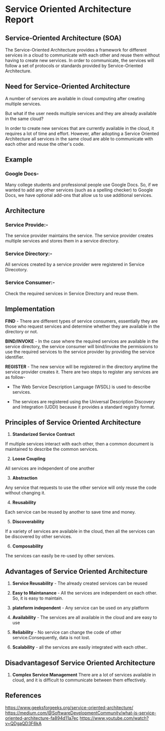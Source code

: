 # Service Oriented Architecture Report
## Service-Oriented Architecture (SOA)

The Service-Oriented Architecture provides a framework for different services in a cloud to communicate with each other and reuse them without having to create new services.
In order to communicate, the services will follow a set of protocols or standards provided by Service-Oriented Architecture.

## Need for Service-Oriented Architecture

A number of services are available in cloud computing after creating multiple services.

But what if the user needs multiple services and they are already available in the same cloud?

In order to create new services that are currently available in the cloud, it requires a lot of time and effort. However, after adopting a Service Oriented Architecture all services in the same cloud are able to communicate with each other and reuse the other's code.

## Example

### Google Docs-

Many college students and professional people use Google Docs. So, if we wanted to add any other services (such as a spelling checker) to Google Docs, we have optional add-ons that allow us to use additional services.

## Architecture

### Service Provide:- 

The service provider maintains the service. The service provider creates multiple services and stores them in a service directory.

### Service Directory:-

All services created by a service provider were registered in Service Direcotory.

### Service Consumer:-

Check the required services in Service Directory and reuse them.

## Implementation

__FIND__ - There are different types of service consumers, essentially they are those who request services and determine whether they are available in the directory or not.

__BIND/INVOKE__ - In the case where the required services are available in the service directory, the service consumer will bind/invoke the permissions to use the required services to the service provider by providing the service identifier.

__REGISTER__ - The new service will be registered in the directory anytime the service provider creates it. There are two steps to register any services are as follow-

- The Web Service Description Language (WSDL) is used to describe services.

- The services are registered using the Universal Description Discovery and Integration (UDDI) because it provides a standard registry format.

## Principles of Service Oriented Architecture

1. __Standarized Service Contract__

If multiple services interact with each other, then a common document is maintained to describe the common services.

2. __Loose Coupling__

All services are independent of one another

3. __Abstraction__

Any service that requests to use the other service will only reuse the code without changing it.

4. __Reusability__

Each service can be reused by another to save time and money.

5. __Discoverability__

If a variety of services are available in the cloud, then all the services can be discovered by other services.

6. __Composability__

The services can easily be re-used by other services.

## Advantages of Service Oriented Architecture

1. __Service Reusability__ - The already created services can be reused

2. __Easy to Maintanance__ - All the services are independent on each other. So, it is easy to maintain.

3. __plateform independent__ - Any service can be used on any platform

4. __Availability__ - The services are all available in the cloud and are easy to use

5. __Reliability__ - No service can change the code of other service.Consequently, data is not lost.

6. __Scalability__ - all the services are easily integrated with each other..

## Disadvantagesof Service Oriented Architecture

1. __Complex Service Management__ There are a lot of services available in cloud, and it is difficult to communicate between them effectively.

## References 

https://www.geeksforgeeks.org/service-oriented-architecture/
https://medium.com/@SoftwareDevelopmentCommunity/what-is-service-oriented-architecture-fa894d11a7ec
https://www.youtube.com/watch?v=QDgaQD3F6kA





